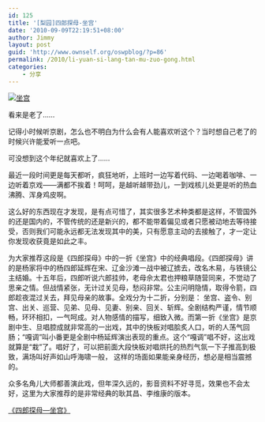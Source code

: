 ```yaml
---
id: 125
title: '[梨园]四郎探母-坐宫'
date: '2010-09-09T22:19:51+08:00'
author: Jimmy
layout: post
guid: 'http://www.ownself.org/oswpblog/?p=86'
permalink: /2010/li-yuan-si-lang-tan-mu-zuo-gong.html
categories:
    - 分享
---
```


[![坐宫](/wp-content/uploads/2010/b52272e3c624_1465F/zuogong_thumb.jpg "坐宫")](/wp-content/uploads/2010/b52272e3c624_1465F/zuogong.jpg)

看来是老了……

记得小时候听京剧，怎么也不明白为什么会有人能喜欢听这个？当时想自己老了的时候兴许能爱听一点吧。

可没想到这个年纪就喜欢上了……

最近一段时间更是每天都听，疯狂地听，上班时一边写着代码、一边喝着咖啡、一边听着京戏——满都不挨着！呵呵，是越听越带劲儿，一到戏核儿处更是听的热血沸腾、浑身鸡皮啊。

这么好的东西现在才发现，是有点可惜了，其实很多艺术种类都是这样，不管国外的还是国内的，不管传统的还是新兴的，都不能带着偏见或者只愿被动地去等待接受，否则我们可能永远都无法发现其中的美，只有愿意主动的去接触了，才一定让你发现收获竟是如此之丰。

为大家推荐这段是《四郎探母》中的一折《坐宫》中的经典唱段。《四郎探母》讲的是杨家将中的杨四郎延辉在宋、辽金沙滩一战中被辽掳去，改名木易，与铁镜公主结婚。十五年后，四郎听说六郎挂帅，老母佘太君也押粮草随营同来，不觉动了思亲之情。但战情紧张，无计过关见母，愁闷非常。公主问明隐情，取得令箭，四郎趁夜混过关去，拜见母亲的故事。全戏分为十二折，分别是： 坐宫、盗令、别宫、出关、巡营、见弟、见母、见妻、别亲、回关、斩辉。全剧结构严谨，情节顺畅，环环相扣，一气呵成。对人物感情的描写，细致入微。而第一折《坐宫》是京剧中生、旦唱腔成就非常高的一出戏，其中的快板对唱脍炙人口，听的人荡气回肠；“嘎调”叫小番更是全剧中杨延辉演出表现的重点。这个“嘎调”唱不好，这出戏就算是“栽”了。唱好了，可以把前面大段快板对唱烘托的热烈气氛一下子推高到极致，满场叫好声如山呼海啸一般， 这样的场面如果能亲身经历，想必是相当震撼的。

众多名角儿大师都善演此戏，但年深久远的，影音资料不好寻觅，效果也不会太好，这里为大家推荐的是非常经典的耿其昌、李维康的版本。

[《四郎探母—坐宫》](http://v.youku.com/v_show/id_XMjA4NTg1MzY=.html)
